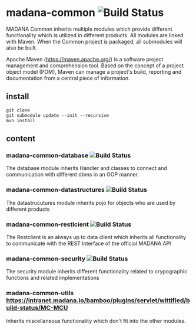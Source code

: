 # madana-common ![Build Status](https://intranet.madana.io/bamboo/plugins/servlet/wittified/build-status/MAD-MADC)

MADANA Common inherits multiple modules which provide different functionality which is utilized in different products.
All modules are linked with Maven. When the Common project is packaged, all submodules will also be built.

Apache Maven (https://maven.apache.org/)  is a software project management and comprehension tool. Based on the concept of a project object model (POM), Maven can manage a project's build, reporting and documentation from a central piece of information.

## install
```
git clone
git submodule update --init --recursive
mvn install
```

## content

### madana-common-database ![Build Status](https://intranet.madana.io/bamboo/plugins/servlet/wittified/build-status/MC-MCDB)
The database module inherits Handler and classes to connect and communication with different dbms in an OOP manner.

### madana-common-datastructures ![Build Status](https://intranet.madana.io/bamboo/plugins/servlet/wittified/build-status/MC-MCDS)
The datastrucutures module inherits pojo for objects who are used by different products

### madana-common-restlcient ![Build Status](https://intranet.madana.io/bamboo/plugins/servlet/wittified/build-status/MC-MCR)
The Restclient is an always up to data client which inherits all functionality to communicate with the REST Interface of the official MADANA API

### madana-common-security ![Build Status](https://intranet.madana.io/bamboo/plugins/servlet/wittified/build-status/MC-MCS)
The security module inherits different functionality related to crypographic functions and related implementations

### madana-common-utils https://intranet.madana.io/bamboo/plugins/servlet/wittified/build-status/MC-MCU
Inherits miscellaneous functionality which don't fit into the other modules.

